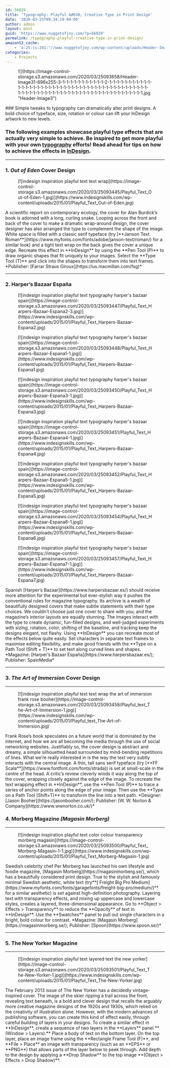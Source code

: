 ```yaml
---
id: 56029
title: 'Typography: Playful &#038; Creative Type in Print Design'
date: '2020-03-25T09:34:19-04:00'
author: admin
layout: post
guid: 'https://www.nuggetofjoy.com/?p=56029'
permalink: /typography-playful-creative-type-in-print-design/
amazonS3_cache:
    - 'a:25:{s:241:"//www.nuggetofjoy.com/wp-content/uploads/Header-Image31-3-1-1-1-1-1-1-1-1-1-1-1-2-1-1-1-1-1-1-1-1-1-1-1-1-1-1-1-1-1-1-1-1-1-1-1-1-1-1-1-1-1-1-1-1-1-1-1-1-1-1-1-1-1-1-1-1-1-1-1-1-1-1-1-1-1-1-1-1-1-1-1-1-1-1-1-1-1-1-1-1-1-1-1-1-1-1-1-1-1-1.jpg";a:2:{s:2:"id";i:56450;s:11:"source_type";s:13:"media-library";}s:249:"//www.nuggetofjoy.com/wp-content/uploads/Header-Image31-696x255-3-1-1-1-1-1-1-1-1-1-1-1-2-1-1-1-1-1-1-1-1-1-1-1-1-1-1-1-1-1-1-1-1-1-1-1-1-1-1-1-1-1-1-1-1-1-1-1-1-1-1-1-1-1-1-1-1-1-1-1-1-1-1-1-1-1-1-1-1-1-1-1-1-1-1-1-1-1-1-1-1-1-1-1-1-1-1-1-1-1-1.jpg";a:2:{s:2:"id";i:56450;s:11:"source_type";s:13:"media-library";}s:266:"//image-control-storage.s3.amazonaws.com/2020/03/25093658/Header-Image31-696x255-3-1-1-1-1-1-1-1-1-1-1-1-2-1-1-1-1-1-1-1-1-1-1-1-1-1-1-1-1-1-1-1-1-1-1-1-1-1-1-1-1-1-1-1-1-1-1-1-1-1-1-1-1-1-1-1-1-1-1-1-1-1-1-1-1-1-1-1-1-1-1-1-1-1-1-1-1-1-1-1-1-1-1-1-1-1-1-1-1-1-1.jpg";a:2:{s:2:"id";i:56450;s:11:"source_type";s:13:"media-library";}s:71:"//www.nuggetofjoy.com/wp-content/uploads/Playful_Text_Out-of-Eden-1.jpg";a:2:{s:2:"id";s:5:"56052";s:11:"source_type";s:13:"media-library";}s:88:"//image-control-storage.s3.amazonaws.com/2020/03/25093445/Playful_Text_Out-of-Eden-1.jpg";a:2:{s:2:"id";s:5:"56052";s:11:"source_type";s:13:"media-library";}s:82:"//www.nuggetofjoy.com/wp-content/uploads/Playful_Text_Harpers-Bazaar-Espana2-3.jpg";a:2:{s:2:"id";s:5:"56056";s:11:"source_type";s:13:"media-library";}s:99:"//image-control-storage.s3.amazonaws.com/2020/03/25093447/Playful_Text_Harpers-Bazaar-Espana2-3.jpg";a:2:{s:2:"id";s:5:"56056";s:11:"source_type";s:13:"media-library";}s:82:"//www.nuggetofjoy.com/wp-content/uploads/Playful_Text_Harpers-Bazaar-Espana1-1.jpg";a:2:{s:2:"id";s:5:"56059";s:11:"source_type";s:13:"media-library";}s:99:"//image-control-storage.s3.amazonaws.com/2020/03/25093448/Playful_Text_Harpers-Bazaar-Espana1-1.jpg";a:2:{s:2:"id";s:5:"56059";s:11:"source_type";s:13:"media-library";}s:82:"//www.nuggetofjoy.com/wp-content/uploads/Playful_Text_Harpers-Bazaar-Espana3-1.jpg";a:2:{s:2:"id";s:5:"56063";s:11:"source_type";s:13:"media-library";}s:99:"//image-control-storage.s3.amazonaws.com/2020/03/25093450/Playful_Text_Harpers-Bazaar-Espana3-1.jpg";a:2:{s:2:"id";s:5:"56063";s:11:"source_type";s:13:"media-library";}s:82:"//www.nuggetofjoy.com/wp-content/uploads/Playful_Text_Harpers-Bazaar-Espana4-1.jpg";a:2:{s:2:"id";s:5:"56066";s:11:"source_type";s:13:"media-library";}s:99:"//image-control-storage.s3.amazonaws.com/2020/03/25093451/Playful_Text_Harpers-Bazaar-Espana4-1.jpg";a:2:{s:2:"id";s:5:"56066";s:11:"source_type";s:13:"media-library";}s:82:"//www.nuggetofjoy.com/wp-content/uploads/Playful_Text_Harpers-Bazaar-Espana5-1.jpg";a:2:{s:2:"id";s:5:"56069";s:11:"source_type";s:13:"media-library";}s:99:"//image-control-storage.s3.amazonaws.com/2020/03/25093452/Playful_Text_Harpers-Bazaar-Espana5-1.jpg";a:2:{s:2:"id";s:5:"56069";s:11:"source_type";s:13:"media-library";}s:82:"//www.nuggetofjoy.com/wp-content/uploads/Playful_Text_Harpers-Bazaar-Espana6-1.jpg";a:2:{s:2:"id";s:5:"56073";s:11:"source_type";s:13:"media-library";}s:99:"//image-control-storage.s3.amazonaws.com/2020/03/25093454/Playful_Text_Harpers-Bazaar-Espana6-1.jpg";a:2:{s:2:"id";s:5:"56073";s:11:"source_type";s:13:"media-library";}s:82:"//www.nuggetofjoy.com/wp-content/uploads/Playful_Text_Harpers-Bazaar-Espana7-1.jpg";a:2:{s:2:"id";s:5:"56075";s:11:"source_type";s:13:"media-library";}s:99:"//image-control-storage.s3.amazonaws.com/2020/03/25093457/Playful_Text_Harpers-Bazaar-Espana7-1.jpg";a:2:{s:2:"id";s:5:"56075";s:11:"source_type";s:13:"media-library";}s:80:"//www.nuggetofjoy.com/wp-content/uploads/Playful_text_The-Art-of-Immersion-1.jpg";a:2:{s:2:"id";s:5:"56078";s:11:"source_type";s:13:"media-library";}s:97:"//image-control-storage.s3.amazonaws.com/2020/03/25093458/Playful_text_The-Art-of-Immersion-1.jpg";a:2:{s:2:"id";s:5:"56078";s:11:"source_type";s:13:"media-library";}s:77:"//www.nuggetofjoy.com/wp-content/uploads/Playful_Text_Morberg-Magasin-1-1.jpg";a:2:{s:2:"id";s:5:"56082";s:11:"source_type";s:13:"media-library";}s:94:"//image-control-storage.s3.amazonaws.com/2020/03/25093500/Playful_Text_Morberg-Magasin-1-1.jpg";a:2:{s:2:"id";s:5:"56082";s:11:"source_type";s:13:"media-library";}s:74:"//www.nuggetofjoy.com/wp-content/uploads/Playful_Text_The-New-Yorker-1.jpg";a:2:{s:2:"id";s:5:"56085";s:11:"source_type";s:13:"media-library";}s:91:"//image-control-storage.s3.amazonaws.com/2020/03/25093501/Playful_Text_The-New-Yorker-1.jpg";a:2:{s:2:"id";s:5:"56085";s:11:"source_type";s:13:"media-library";}}'
categories:
    - Projects
---
```


<figure class="wp-block-image size-large">![](https://image-control-storage.s3.amazonaws.com/2020/03/25093658/Header-Image31-696x255-3-1-1-1-1-1-1-1-1-1-1-1-2-1-1-1-1-1-1-1-1-1-1-1-1-1-1-1-1-1-1-1-1-1-1-1-1-1-1-1-1-1-1-1-1-1-1-1-1-1-1-1-1-1-1-1-1-1-1-1-1-1-1-1-1-1-1-1-1-1-1-1-1-1-1-1-1-1-1-1-1-1-1-1-1-1-1-1-1-1-1.jpg "Header-Image3")</figure>### Simple tweaks to typography can dramatically alter print designs. A bold choice of typeface, size, rotation or colour can lift your InDesign artwork to new levels.

### **The following examples showcase playful type effects that are actually very simple to achieve. Be inspired to get more playful with your own [typography](https://www.indesignskills.com/tag/typography/) efforts! Read ahead for tips on how to achieve the effects in [InDesign](https://www.indesignskills.com/).**

---

### **1. *Out of Eden* Cover Design**

<div class="wp-block-image"><figure class="aligncenter">[![indesign inspiration playful text text wrap](https://image-control-storage.s3.amazonaws.com/2020/03/25093445/Playful_Text_Out-of-Eden-1.jpg)](https://www.indesignskills.com/wp-content/uploads/2015/01/Playful_Text_Out-of-Eden.jpg)</figure></div>A scientific report on contemporary ecology, the cover for Alan Burdick’s book is adorned with a long, curling snake. Looping across the front and back of the cover to make a dramatic wrap-around design, the cover designer has also arranged the type to complement the shape of the image. White space is filled with a classic serif typeface (try [**Janson Text Roman**](https://www.myfonts.com/fonts/adobe/janson-text/roman/) for a similar look) and a tight text wrap on the back gives the cover a unique edge. Recreate this effect in **InDesign** by using the **Pen Tool (P)** to draw organic shapes that fit uniquely to your images. Select the **Type Tool (T)** and click into the shapes to transform them into text frames. *Publisher: [Farrar Straus Giroux](https://us.macmillan.com/fsg)*

---

### **2. Harper’s Bazaar España**

<div class="wp-block-image"><figure class="aligncenter">[![indesign inspiration playful text typography harper's bazaar spain](https://image-control-storage.s3.amazonaws.com/2020/03/25093447/Playful_Text_Harpers-Bazaar-Espana2-3.jpg)](https://www.indesignskills.com/wp-content/uploads/2015/01/Playful_Text_Harpers-Bazaar-Espana2.jpg)</figure></div><div class="wp-block-image"><figure class="aligncenter">[![indesign inspiration playful text typography harper's bazaar spain](https://image-control-storage.s3.amazonaws.com/2020/03/25093448/Playful_Text_Harpers-Bazaar-Espana1-1.jpg)](https://www.indesignskills.com/wp-content/uploads/2015/01/Playful_Text_Harpers-Bazaar-Espana1.jpg)</figure></div><div class="wp-block-image"><figure class="aligncenter">[![indesign inspiration playful text typography harper's bazaar spain](https://image-control-storage.s3.amazonaws.com/2020/03/25093450/Playful_Text_Harpers-Bazaar-Espana3-1.jpg)](https://www.indesignskills.com/wp-content/uploads/2015/01/Playful_Text_Harpers-Bazaar-Espana3.jpg)</figure></div><div class="wp-block-image"><figure class="aligncenter">[![indesign inspiration playful text typography harper's bazaar spain](https://image-control-storage.s3.amazonaws.com/2020/03/25093451/Playful_Text_Harpers-Bazaar-Espana4-1.jpg)](https://www.indesignskills.com/wp-content/uploads/2015/01/Playful_Text_Harpers-Bazaar-Espana4.jpg)</figure></div><div class="wp-block-image"><figure class="aligncenter">[![indesign inspiration playful text typography harper's bazaar spain](https://image-control-storage.s3.amazonaws.com/2020/03/25093452/Playful_Text_Harpers-Bazaar-Espana5-1.jpg)](https://www.indesignskills.com/wp-content/uploads/2015/01/Playful_Text_Harpers-Bazaar-Espana5.jpg)</figure></div><div class="wp-block-image"><figure class="aligncenter">[![indesign inspiration playful text typography harper's bazaar spain](https://image-control-storage.s3.amazonaws.com/2020/03/25093454/Playful_Text_Harpers-Bazaar-Espana6-1.jpg)](https://www.indesignskills.com/wp-content/uploads/2015/01/Playful_Text_Harpers-Bazaar-Espana6.jpg)</figure></div><div class="wp-block-image"><figure class="aligncenter">[![indesign inspiration playful text typography harper's bazaar spain](https://image-control-storage.s3.amazonaws.com/2020/03/25093457/Playful_Text_Harpers-Bazaar-Espana7-1.jpg)](https://www.indesignskills.com/wp-content/uploads/2015/01/Playful_Text_Harpers-Bazaar-Espana7.jpg)</figure></div>Spanish [Harper’s Bazaar](https://www.harpersbazaar.es/) should receive more attention for the experimental but ever-stylish way it pushes the conventional rules for magazine typography. Its archive is a wealth of beautifully designed covers that make subtle statements with their type choices. We couldn’t choose just one cover to share with you; and the magazine’s interior layouts are equally stunning. The images interact with the type to create dynamic, fun-filled designs, and well-judged experiments with sizing, rotation, color, shifting of the baseline, and tracking keep the designs elegant, not flashy. Using **InDesign** you can recreate most of the effects below quite easily. Set characters in separate text frames to maximise editing flexibility, and make good friends with the **Type on a Path Tool (Shift + T)** to set text along curved lines and shapes. *Magazine: [Harper’s Bazaar España](https://www.harpersbazaar.es/); Publisher: SpainMedia*

---

### **3. *The Art of Immersion* Cover Design**

---

<div class="wp-block-image"><figure class="aligncenter">[![indesign inspiration playful text text wrap the art of immersion frank rose booher](https://image-control-storage.s3.amazonaws.com/2020/03/25093458/Playful_text_The-Art-of-Immersion-1.jpg)](https://www.indesignskills.com/wp-content/uploads/2015/01/Playful_text_The-Art-of-Immersion.jpg)</figure></div>Frank Rose’s book speculates on a future world that is dominated by the internet, and how we are all becoming the media through the use of social networking websites. Justifiably so, the cover design is abstract and dreamy, a simple silhouetted head surrounded by mind-bending repetitions of lines. What we’re really interested in is the way the text very subtly interacts with the central image. A thin, tall sans serif typeface (try [**FF Scala**](https://www.fontfont.com/fonts/strada)) is set at small-scale in the centre of the head. A critic’s review cleverly winds it way along the top of the cover, wrapping closely against the edge of the image. To recreate the text wrapping effect in **InDesign**, use the **Pen Tool (P)** to trace a series of anchor points along the edge of your image. Then use the **Type on a Path Tool (Shift+T)** to transform the line into a text path. *Designer: [Jason Booher](https://jasonbooher.com/); Publisher: [W. W. Norton &amp; Company](https://www.wwnorton.co.uk/)*

### **4. Morberg Magazine *(Magasin Morberg)***

---

<div class="wp-block-image"><figure class="aligncenter">[![indesign inspiration playful text color colour transparency morberg magasin](https://image-control-storage.s3.amazonaws.com/2020/03/25093500/Playful_Text_Morberg-Magasin-1-1.jpg)](https://www.indesignskills.com/wp-content/uploads/2015/01/Playful_Text_Morberg-Magasin-1.jpg)</figure></div>Swedish celebrity chef Per Morberg has launched his own lifestyle and foodie magazine, [Magasin Morberg](https://magasinmorberg.se/), which has a beautifully considered print design. True to the stylish and famously minimal Swedish aesthetic, white text (try**[ Freight Big Pro Medium](https://www.myfonts.com/fonts/garagefonts/freight-big-pro/medium/)** for a similar aesthetic) is set against high-definition photography. Layering text with transparency effects, and mixing up uppercase and lowercase styles, creates a layered, three-dimensional appearance. Go to **Object &gt; Effects &gt; Transparency** to reduce the **Opacity** of text in **InDesign**. Use the **Swatches** panel to pull out single characters in a bright, bold colour for contrast. *Magazine: [Magasin Morberg](https://magasinmorberg.se/); Publisher: [Spoon](https://www.spoon.se/)*

---

### **5. The New Yorker Magazine**

---

<div class="wp-block-image"><figure class="aligncenter">[![indesign inspiration playful text layered text the new yorker](https://image-control-storage.s3.amazonaws.com/2020/03/25093501/Playful_Text_The-New-Yorker-1.jpg)](https://www.indesignskills.com/wp-content/uploads/2015/01/Playful_Text_The-New-Yorker.jpg)</figure></div>The February 2013 issue of The New Yorker has a decidedly vintage-inspired cover. The image of the skier ripping a trail across the front, revealing text beneath, is a bold and clever design that recalls the arguably more creative magazine designs of the 1920s and 1930s, which relied on the creativity of illustration alone. However, with the modern advances of publishing software, you can create this kind of effect easily, through careful building of layers in your designs. To create a similar effect in **InDesign**, create a sequence of two layers in the **Layers** panel **(Window &gt; Layers).** Place a body of text on the bottom layer. On the top layer, place an image frame using the **Rectangle Frame Tool (F)**, and **File &gt; Place** an image with transparency (such as an **EPS** or **PNG**) that allows parts of the layer below to peek through. Add depth to the design by applying a **Drop Shadow** to the top image **(Object &gt; Effects &gt; Drop Shadow)**.